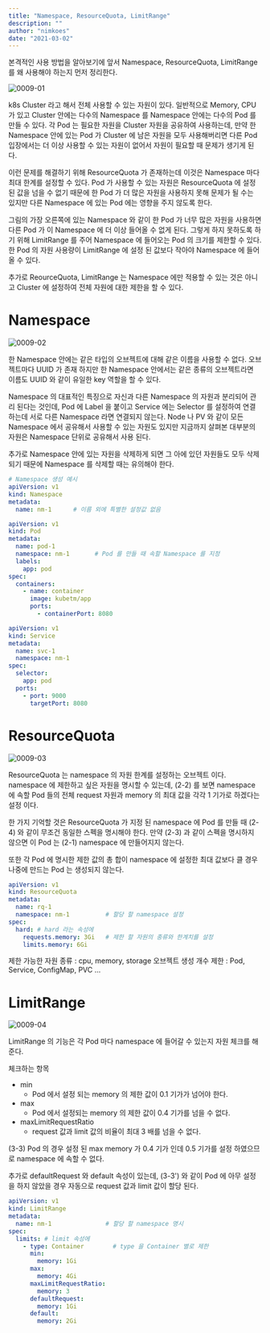 ```yaml
---
title: "Namespace, ResourceQuota, LimitRange"
description: ""
author: "nimkoes"
date: "2021-03-02"
---
```


본격적인 사용 방법을 알아보기에 앞서 Namespace, ResourceQuota, LimitRange 를 왜 사용해야 하는지 먼저 정리한다.

![0009-01](/tech-blog/resources/images/kubernetes/0009-01.png)

k8s Cluster 라고 해서 전체 사용할 수 있는 자원이 있다. 일반적으로 Memory, CPU 가 있고 Cluster 안에는 다수의 Namespace 를 Namespace 안에는 다수의 Pod 를 만들 수
있다. 각 Pod 는 필요한 자원을 Cluster 자원을 공유하여 사용하는데, 만약 한 Namespace 안에 있는 Pod 가 Cluster 에 남은 자원을 모두 사용해버리면 다른 Pod 입장에서는 더 이상 사용할
수 있는 자원이 없어서 자원이 필요할 때 문제가 생기게 된다.

이런 문제를 해결하기 위해 ResourceQuota 가 존재하는데 이것은 Namespace 마다 최대 한계를 설정할 수 있다. Pod 가 사용할 수 있는 자원은 ResourceQuota 에 설정된 값을 넘을 수 없기
때문에 한 Pod 가 더 많은 자원을 사용하지 못해 문제가 될 수는 있지만 다른 Namespace 에 있는 Pod 에는 영향을 주지 않도록 한다.

그림의 가장 오른쪽에 있는 Namespace 와 같이 한 Pod 가 너무 많은 자원을 사용하면 다른 Pod 가 이 Namespace 에 더 이상 들어올 수 없게 된다. 그렇게 하지 못하도록 하기 위해
LimitRange 를 주어 Namespace 에 들어오는 Pod 의 크기를 제한할 수 있다. 한 Pod 의 자원 사용량이 LimitRange 에 설정 된 값보다 작아야 Namespace 에 들어올 수 있다.

추가로 ReourceQuota, LimitRange 는 Namespace 에만 적용할 수 있는 것은 아니고 Cluster 에 설정하여 전체 자원에 대한 제한을 할 수 있다.

# Namespace

![0009-02](/tech-blog/resources/images/kubernetes/0009-02.png)

한 Namespace 안에는 같은 타입의 오브젝트에 대해 같은 이름을 사용할 수 없다. 오브젝트마다 UUID 가 존재 하지만 한 Namespace 안에서는 같은 종류의 오브젝트라면 이름도 UUID 와 같이 유일한
key 역할을 할 수 있다.

Namespace 의 대표적인 특징으로 자신과 다른 Namespace 의 자원과 분리되어 관리 된다는 것인데, Pod 에 Label 을 붙이고 Service 에는 Selector 를 설정하여 연결하는데 서로 다른
Namespace 라면 연결되지 않는다. Node 나 PV 와 같이 모든 Namespace 에서 공유해서 사용할 수 있는 자원도 있지만 지금까지 살펴본 대부분의 자원은 Namespace 단위로 공유해서 사용 된다.

추가로 Namespace 안에 있는 자원을 삭제하게 되면 그 아에 있던 자원들도 모두 삭제되기 때문에 Namespace 를 삭제할 때는 유의해야 한다.

```yml
# Namespace 생성 예시
apiVersion: v1
kind: Namespace
metadata:
  name: nm-1      # 이름 외에 특별한 설정값 없음
```

```yml
apiVersion: v1
kind: Pod
metadata:
  name: pod-1
  namespace: nm-1       # Pod 를 만들 때 속할 Namespace 를 지정
  labels:
    app: pod
spec:
  containers:
    - name: container
      image: kubetm/app
      ports:
        - containerPort: 8080
```

```yml
apiVersion: v1
kind: Service
metadata:
  name: svc-1
  namespace: nm-1
spec:
  selector:
    app: pod
  ports:
    - port: 9000
      targetPort: 8080
```

# ResourceQuota

![0009-03](/tech-blog/resources/images/kubernetes/0009-03.png)

ResourceQuota 는 namespace 의 자원 한계를 설정하는 오브젝트 이다. namespace 에 제한하고 싶은 자원을 명시할 수 있는데, (2-2) 를 보면 namespace 에 속할 Pod 들의 전체
request 자원과 memory 의 최대 값을 각각 1 기가로 하겠다는 설정 이다.

한 가지 기억할 것은 ResourceQuota 가 지정 된 namespace 에 Pod 를 만들 때 (2-4) 와 같이 무조건 동일한 스펙을 명시해야 한다. 만약 (2-3) 과 같이 스펙을 명시하지 않으면 이 Pod
는 (2-1) namespace 에 만들어지지 않는다.

또한 각 Pod 에 명시한 제한 값의 총 합이 namespace 에 설정한 최대 값보다 클 경우 나중에 만드는 Pod 는 생성되지 않는다.

```yml
apiVersion: v1
kind: ResourceQuota
metadata:
  name: rq-1
  namespace: nm-1          # 할당 할 namespace 설정
spec:
  hard: # hard 라는 속성에
    requests.memory: 3Gi   # 제한 할 자원의 종류와 한계치를 설정
    limits.memory: 6Gi
```

제한 가능한 자원 종류 : cpu, memory, storage
오브젝트 생성 개수 제한 : Pod, Service, ConfigMap, PVC ...

# LimitRange

![0009-04](/tech-blog/resources/images/kubernetes/0009-04.png)

LimitRange 의 기능은 각 Pod 마다 namespace 에 들어갈 수 있는지 자원 체크를 해준다.

체크하는 항목

- min
  - Pod 에서 설정 되는 memory 의 제한 값이 0.1 기가가 넘어야 한다.
- max
  - Pod 에서 설정되는 memory 의 제한 값이 0.4 기가를 넘을 수 없다.
- maxLimitRequestRatio
  - request 값과 limit 값의 비율이 최대 3 배를 넘을 수 없다.

(3-3) Pod 의 경우 설정 된 max memory 가 0.4 기가 인데 0.5 기가를 설정 하였으므로 namespace 에 속할 수 없다.

추가로 defaultRequest 와 default 속성이 있는데, (3-3') 와 같이 Pod 에 아무 설정을 하지 않았을 경우 자동으로 request 값과 limit 값이 할당 된다.

```yml
apiVersion: v1
kind: LimitRange
metadata:
  name: nm-1               # 할당 할 namespace 명시
spec:
  limits: # limit 속성에
    - type: Container        # type 을 Container 별로 제한
      min:
        memory: 1Gi
      max:
        memory: 4Gi
      maxLimitRequestRatio:
        memory: 3
      defaultRequest:
        memory: 1Gi
      default:
        memory: 2Gi
```
